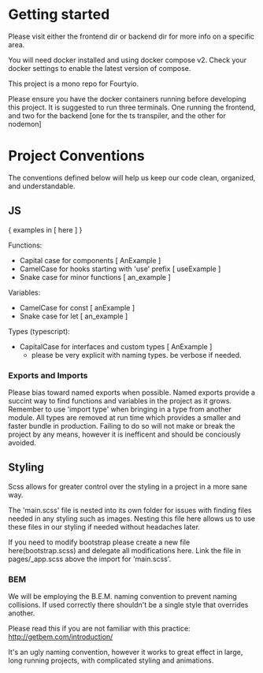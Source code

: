 # Getting started

Please visit either the frontend dir or backend dir for more info on a specific area.

You will need docker installed and using docker compose v2. Check your docker settings to enable the latest version of compose.

This project is a mono repo for Fourtyio.

Please ensure you have the docker containers running before developing this project.
It is suggested to run three terminals. One running the frontend, and two for the backend [one for the ts transpiler, and the other for nodemon]

# Project Conventions

The conventions defined below will help us keep our code clean, organized, and understandable.

## JS

{ examples in [ here ] }

Functions:

- Capital case for components [ AnExample ]
- CamelCase for hooks starting with 'use' prefix [ useExample ]
- Snake case for minor functions [ an_example ]

Variables:

- CamelCase for const [ anExample ]
- Snake case for let [ an_example ]

Types (typescript):

- CapitalCase for interfaces and custom types [ AnExample ]
  - please be very explicit with naming types. be verbose if needed.

### Exports and Imports

Please bias toward named exports when possible. Named exports provide a succint way to find functions and variables in the project as it grows.
Remember to use 'import type' when bringing in a type from another module. All types are removed at run time which provides a smaller and faster bundle in production.
Failing to do so will not make or break the project by any means, however it is inefficent and should be conciously avoided.

## Styling

Scss allows for greater control over the styling in a project in a more sane way.

The 'main.scss' file is nested into its own folder for issues with finding files needed in any styling such as images.
Nesting this file here allows us to use these files in our styling if needed without headaches later.

If you need to modify bootstrap please create a new file here(bootstrap.scss) and delegate all modifications here.
Link the file in pages/\_app.scss above the import for 'main.scss'.

### BEM

We will be employing the B.E.M. naming convention to prevent naming collisions.
If used correctly there shouldn't be a single style that overrides another.

Please read this if you are not familiar with this practice:
http://getbem.com/introduction/

It's an ugly naming convention, however it works to great effect in large, long running projects, with complicated styling and animations.
